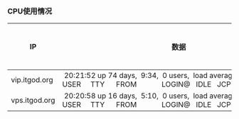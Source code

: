 ### <a name="memorycheck">CPU使用情况</a>


IP | 数据 | 备注 | 执行命令
-----|-----|-----|-----
vip.itgod.org | &nbsp;20:21:52&nbsp;up&nbsp;74&nbsp;days,&nbsp;&nbsp;9:34,&nbsp;&nbsp;0&nbsp;users,&nbsp;&nbsp;load&nbsp;average:&nbsp;0.00,&nbsp;0.01,&nbsp;0.05<br>USER&nbsp;&nbsp;&nbsp;&nbsp;&nbsp;TTY&nbsp;&nbsp;&nbsp;&nbsp;&nbsp;&nbsp;FROM&nbsp;&nbsp;&nbsp;&nbsp;&nbsp;&nbsp;&nbsp;&nbsp;&nbsp;&nbsp;&nbsp;&nbsp;&nbsp;LOGIN@&nbsp;&nbsp;&nbsp;IDLE&nbsp;&nbsp;&nbsp;JCPU&nbsp;&nbsp;&nbsp;PCPU&nbsp;WHAT<br> | test2 | w
vps.itgod.org | &nbsp;20:20:58&nbsp;up&nbsp;16&nbsp;days,&nbsp;&nbsp;5:10,&nbsp;&nbsp;0&nbsp;users,&nbsp;&nbsp;load&nbsp;average:&nbsp;0.00,&nbsp;0.00,&nbsp;0.00<br>USER&nbsp;&nbsp;&nbsp;&nbsp;&nbsp;TTY&nbsp;&nbsp;&nbsp;&nbsp;&nbsp;&nbsp;FROM&nbsp;&nbsp;&nbsp;&nbsp;&nbsp;&nbsp;&nbsp;&nbsp;&nbsp;&nbsp;&nbsp;&nbsp;&nbsp;LOGIN@&nbsp;&nbsp;&nbsp;IDLE&nbsp;&nbsp;&nbsp;JCPU&nbsp;&nbsp;&nbsp;PCPU&nbsp;WHAT<br> | test1 | w
